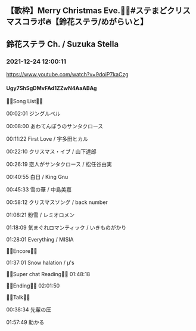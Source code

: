 ## 【歌枠】Merry Christmas Eve.🎄🔔#ステまどクリスマスコラボ🔥【鈴花ステラ/めがらいと】
## 鈴花ステラ Ch. / Suzuka Stella
### 2021-12-24 12:00:11
https://www.youtube.com/watch?v=9doiP7kaCzg
#### Ugy7ShSgDMvFAd1ZZwN4AaABAg
🎄🔔Song List🐧🎄

00:02:01 ジングルベル

00:08:00 あわてんぼうのサンタクロース

00:11:22 First Love / 宇多田ヒカル

00:22:10 クリスマス・イブ / 山下達郎

00:26:19 恋人がサンタクロース / 松任谷由実

00:40:55 白日 / King Gnu

00:45:33 雪の華 / 中島美嘉

00:58:12 クリスマスソング / back number

01:08:21 粉雪 / レミオロメン

01:18:09 気まぐれロマンティック / いきものがかり

01:28:01 Everything / MISIA



🎄🔔Encore🐧🎄

01:37:01 Snow halation / μ's



🎄🔔Super chat Reading🐧🎄 01:48:18



🎄🔔Ending🐧🎄 02:01:50



🎄🔔Talk🐧🎄

00:38:34 ​先輩の圧

01:57:49 助かる

